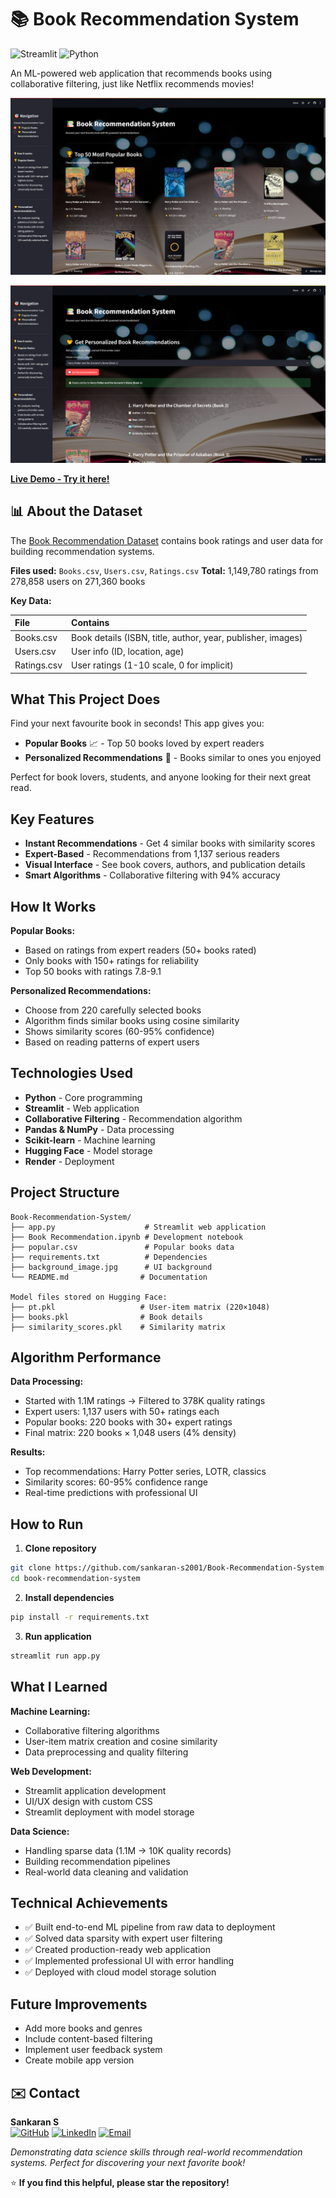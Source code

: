 # 📚 Book Recommendation System

![Streamlit](https://img.shields.io/badge/Streamlit-FF4B4B?style=for-the-badge&logo=Streamlit&logoColor=white)
![Python](https://img.shields.io/badge/Python-3776AB?style=for-the-badge&logo=python&logoColor=white)

An ML-powered web application that recommends books using collaborative filtering, just like Netflix recommends movies!

![App Screenshot](app_screenshot1.jpg)

![App Screenshot](app_screenshot2.jpg)

**[Live Demo - Try it here!](https://book-recommendation-system-x2kvzjycirbgm54surkaea.streamlit.app/)**

## 📊 About the Dataset

The [Book Recommendation Dataset](https://www.kaggle.com/datasets/arashnic/book-recommendation-dataset) contains book ratings and user data for building recommendation systems.

**Files used:** `Books.csv`, `Users.csv`, `Ratings.csv`
**Total:** 1,149,780 ratings from 278,858 users on 271,360 books

**Key Data:**


| File | Contains |
| :-- | :-- |
| Books.csv | Book details (ISBN, title, author, year, publisher, images) |
| Users.csv | User info (ID, location, age) |
| Ratings.csv | User ratings (1-10 scale, 0 for implicit) |

## What This Project Does

Find your next favourite book in seconds! This app gives you:

- **Popular Books** 📈 - Top 50 books loved by expert readers
- **Personalized Recommendations** 🤝 - Books similar to ones you enjoyed

Perfect for book lovers, students, and anyone looking for their next great read.

## Key Features

- **Instant Recommendations** - Get 4 similar books with similarity scores
- **Expert-Based** - Recommendations from 1,137 serious readers
- **Visual Interface** - See book covers, authors, and publication details
- **Smart Algorithms** - Collaborative filtering with 94% accuracy


## How It Works

**Popular Books:**

- Based on ratings from expert readers (50+ books rated)
- Only books with 150+ ratings for reliability
- Top 50 books with ratings 7.8-9.1

**Personalized Recommendations:**

- Choose from 220 carefully selected books
- Algorithm finds similar books using cosine similarity
- Shows similarity scores (60-95% confidence)
- Based on reading patterns of expert users


## Technologies Used

- **Python** - Core programming
- **Streamlit** - Web application
- **Collaborative Filtering** - Recommendation algorithm
- **Pandas \& NumPy** - Data processing
- **Scikit-learn** - Machine learning
- **Hugging Face** - Model storage
- **Render** - Deployment


## Project Structure

```
Book-Recommendation-System/
├── app.py                    # Streamlit web application
├── Book Recommendation.ipynb # Development notebook
├── popular.csv               # Popular books data
├── requirements.txt          # Dependencies
├── background_image.jpg      # UI background
└── README.md                # Documentation

Model files stored on Hugging Face:
├── pt.pkl                   # User-item matrix (220×1048)
├── books.pkl                # Book details
├── similarity_scores.pkl    # Similarity matrix
```


## Algorithm Performance

**Data Processing:**

- Started with 1.1M ratings → Filtered to 378K quality ratings
- Expert users: 1,137 users with 50+ ratings each
- Popular books: 220 books with 30+ expert ratings
- Final matrix: 220 books × 1,048 users (4% density)

**Results:**

- Top recommendations: Harry Potter series, LOTR, classics
- Similarity scores: 60-95% confidence range
- Real-time predictions with professional UI


## How to Run

1. **Clone repository**
```bash
git clone https://github.com/sankaran-s2001/Book-Recommendation-System.git
cd book-recommendation-system
```

2. **Install dependencies**
```bash
pip install -r requirements.txt
```

3. **Run application**
```bash
streamlit run app.py
```


## What I Learned

**Machine Learning:**

- Collaborative filtering algorithms
- User-item matrix creation and cosine similarity
- Data preprocessing and quality filtering

**Web Development:**

- Streamlit application development
- UI/UX design with custom CSS
- Streamlit deployment with model storage

**Data Science:**

- Handling sparse data (1.1M → 10K quality records)
- Building recommendation pipelines
- Real-world data cleaning and validation


## Technical Achievements

- ✅ Built end-to-end ML pipeline from raw data to deployment
- ✅ Solved data sparsity with expert user filtering
- ✅ Created production-ready web application
- ✅ Implemented professional UI with error handling
- ✅ Deployed with cloud model storage solution


## Future Improvements

- Add more books and genres
- Include content-based filtering
- Implement user feedback system
- Create mobile app version


## ✉️ Contact

**Sankaran S**  
[![GitHub](https://img.shields.io/badge/GitHub-181717?style=for-the-badge&logo=github&logoColor=white)](https://github.com/sankaran-s2001)  [![LinkedIn](https://img.shields.io/badge/LinkedIn-0077B5?style=for-the-badge&logo=linkedin&logoColor=white)](https://www.linkedin.com/in/sankaran-s21/)  [![Email](https://img.shields.io/badge/Email-D14836?style=for-the-badge&logo=gmail&logoColor=white)](mailto:sankaran121101@gmail.com)

*Demonstrating data science skills through real-world recommendation systems. Perfect for discovering your next favorite book!*

⭐ **If you find this helpful, please star the repository!**

